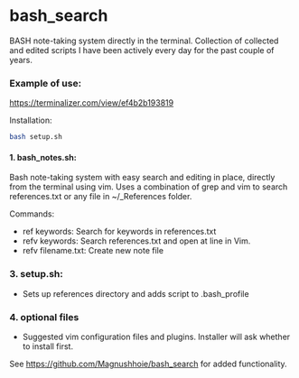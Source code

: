 # bash_search

BASH note-taking system directly in the terminal. Collection of collected and edited scripts I have been actively every day for the past couple of years.

### Example of use:

https://terminalizer.com/view/ef4b2b193819

Installation:
```bash
bash setup.sh
```

#### 1. bash_notes.sh:
Bash note-taking system with easy search and editing in place, directly from the terminal using vim.
Uses a combination of grep and vim to search references.txt or any file in ~/_References folder.

Commands:
- ref keywords: Search for keywords in references.txt
- refv keywords: Search references.txt and open at line in Vim. 
- refv filename.txt: Create new note file

### 3. setup.sh:
- Sets up references directory and adds script to .bash_profile

### 4. optional files
- Suggested vim configuration files and plugins. Installer will ask whether to install first.

See https://github.com/Magnushhoie/bash_search for added functionality.

